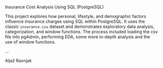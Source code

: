 Insurance Cost Analysis Using SQL (PostgreSQL)

This project explores how personal, lifestyle, and demographic factors influence insurance charges using SQL within PostgreSQL. It uses the classic `insurance.csv` dataset and demonstrates exploratory data analysis, categorization, and window functions. The process included loading the csv file into pgAdmin, performing EDA, some more in-depth analysis and the use of window functions.

...

Aljaž Ravnjak

